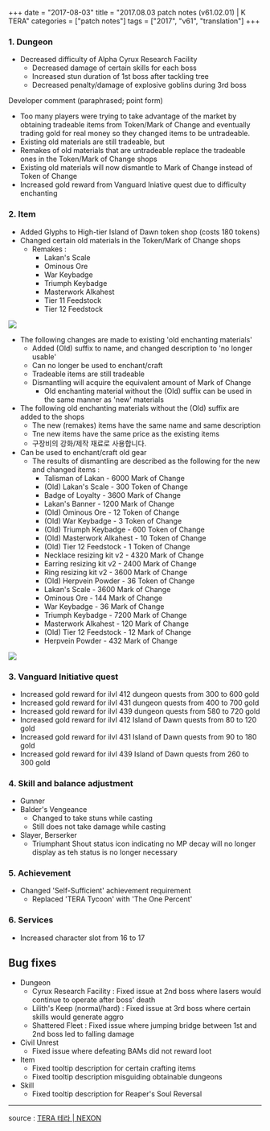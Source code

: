 +++
date = "2017-08-03"
title = "2017.08.03 patch notes (v61.02.01) | K TERA"
categories = ["patch notes"]
tags = ["2017", "v61", "translation"]
+++

### 1. Dungeon
- Decreased difficulty of Alpha Cyrux Research Facility
  - Decreased damage of certain skills for each boss
  - Increased stun duration of 1st boss after tackling tree
  - Decreased penalty/damage of explosive goblins during 3rd boss

Developer comment (paraphrased; point form)
- Too many players were trying to take advantage of the market by obtaining tradeable items from Token/Mark of Change and eventually trading gold for real money so they changed items to be untradeable.
- Existing old materials are still tradeable, but
- Remakes of old materials that are untradeable replace the tradeable ones in the Token/Mark of Change shops
- Existing old materials will now dismantle to Mark of Change instead of Token of Change
- Increased gold reward from Vanguard Iniative quest due to difficulty enchanting

### 2. Item
- Added Glyphs to High-tier Island of Dawn token shop (costs 180 tokens)
- Changed certain old materials in the Token/Mark of Change shops
  - Remakes :
    - Lakan's Scale
    - Ominous Ore
    - War Keybadge
    - Triumph Keybadge
    - Masterwork Alkahest
    - Tier 11 Feedstock
    - Tier 12 Feedstock

![](/images/patch/v61-02-01_1.png)

- The following changes are made to existing 'old enchanting materials'
  - Added (Old) suffix to name, and changed description to 'no longer usable'
  - Can no longer be used to enchant/craft
  - Tradeable items are still tradeable
  - Dismantling will acquire the equivalent amount of Mark of Change
    - Old enchanting material without the (Old) suffix can be used in the same manner as 'new' materials
- The following old enchanting materials without the (Old) suffix are added to the shops
  - The new (remakes) items have the same name and same description
  - Tne new items have the same price as the existing items
  - 구장비의 강화/제작 재료로 사용합니다.
- Can be used to enchant/craft old gear
  - The results of dismantling are described as the following for the new and changed items :
    - Talisman of Lakan - 6000 Mark of Change
    - (Old) Lakan's Scale - 300 Token of Change
    - Badge of Loyalty - 3600 Mark of Change
    - Lakan's Banner - 1200 Mark of Change
    - (Old) Ominous Ore - 12 Token of Change
    - (Old) War Keybadge - 3 Token of Change
    - (Old) Triumph Keybadge - 600 Token of Change
    - (Old) Masterwork Alkahest - 10 Token of Change
    - (Old) Tier 12 Feedstock - 1 Token of Change
    - Necklace resizing kit v2 - 4320 Mark of Change
    - Earring resizing kit v2 - 2400 Mark of Change
    - Ring resizing kit v2 - 3600 Mark of Change
    - (Old) Herpvein Powder - 36 Token of Change
    - Lakan's Scale - 3600 Mark of Change
    - Ominous Ore - 144 Mark of Change
    - War Keybadge - 36 Mark of Change
    - Triumph Keybadge - 7200 Mark of Change
    - Masterwork Alkahest - 120 Mark of Change
    - (Old) Tier 12 Feedstock - 12 Mark of Change
    - Herpvein Powder - 432 Mark of Change

![](/images/patch/v61-02-01_2.png)

### 3. Vanguard Initiative quest
- Increased gold reward for ilvl 412 dungeon quests from 300 to 600 gold
- Increased gold reward for ilvl 431 dungeon quests from 400 to 700 gold
- Increased gold reward for ilvl 439 dungeon quests from 580 to 720 gold
- Increased gold reward for ilvl 412 Island of Dawn quests from 80 to 120 gold
- Increased gold reward for ilvl 431 Island of Dawn quests from 90 to 180 gold
- Increased gold reward for ilvl 439 Island of Dawn quests from 260 to 300 gold

### 4. Skill and balance adjustment
- Gunner
- Balder's Vengeance
  - Changed to take stuns while casting
  - Still does not take damage while casting
- Slayer, Berserker
  - Triumphant Shout status icon indicating no MP decay will no longer display as teh status is no longer necessary

### 5. Achievement
- Changed 'Self-Sufficient' achievement requirement
  - Replaced 'TERA Tycoon' with 'The One Percent'

### 6. Services
- Increased character slot from 16 to 17

## Bug fixes

- Dungeon
  - Cyrux Research Facility : Fixed issue at 2nd boss where lasers would continue to operate after boss' death
  - Lilith's Keep (normal/hard) : Fixed issue at 3rd boss where certain skills would generate aggro
  - Shattered Fleet : Fixed issue where jumping bridge between 1st and 2nd boss led to falling damage
- Civil Unrest
  - Fixed issue where defeating BAMs did not reward loot
- Item
  - Fixed tooltip description for certain crafting items
  - Fixed tooltip description misguiding obtainable dungeons
- Skill
  - Fixed tooltip description for Reaper's Soul Reversal

----

source : [TERA 테라 | NEXON](http://tera.nexon.com/news/update/view.aspx?n4articlesn=290)
